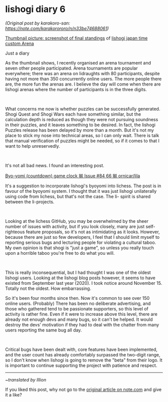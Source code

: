 # lishogi diary 6 #

*(Original post by karakoro-san: https://note.com/karakorororo/n/n33be74688061)*

[Thumbnail picture: screenshot of final standings](https://assets.st-note.com/production/uploads/images/48634693/rectangle_large_type_2_c661aa1d3f08c167cad21c5e31e54d19.png?width=800) of [lishogi japan time custom Arena]( https://lishogi.org/tournament/eO899WDg)

Just a diary

As the thumbnail shows, I recently organised an arena tournament and seven other people participated. Arena tournaments are popular everywhere; there was an arena on lidraughts with 80 participants, despite having not more than 350 concurrently online users. The more people there are, the more fun the arenas are. I believe the day will come when there are lishogi arenas where the number of participants is in the three digits.

<br/>

What concerns me now is whether puzzles can be successfully generated. Shogi Quest and Shogi Wars each have something similar, but the calculation depth is reduced as though they were not pursuing soundness in their puzzles, and it leaves something to be desired. In fact, the lishogi Puzzles release has been delayed by more than a month. But it's not my place to stick my nose into technical areas, so I can only wait. There is talk that manual verification of puzzles might be needed, so if it comes to that I want to help unreservedly.

<br/>

It's not all bad news. I found an interesting post.

[Byo-yomi (countdown) game clock 揃 Issue #84 66 揃 ornicar/lila](https://github.com/ornicar/lila/issues/8466)

It's a suggestion to incorporate lishogi's byoyomi into lichess. The post is in favour of the byoyomi system. I thought that it was just lishogi unilaterally using code from lichess, but that's not the case. The li- spirit is shared between the li-projects.

<br/>

Looking at the lichess GitHub, you may be overwhelmed by the sheer number of issues with activity, but if you look closely, many are just self-righteous feature proposals, so it's not as intimidating as it looks. However, because there are just so few developers, I feel that I should limit myself to reporting serious bugs and lecturing people for violating a cultural taboo. My own opinion is that shogi is "just a game", so unless you really touch upon a horrible taboo you're free to do what you will.

<br/>

This is really inconsequential, but I had thought I was one of the oldest lishogi users. Looking at the lishogi blog posts however, it seems to have existed from September last year (2020). I took notice around November 15. Totally not the oldest. How embarrassing.

So it's been four months since then. Now it's common to see over 150 online users. (Probably) There has been no deliberate advertising, and those who gathered tend to be passionate supporters, so this level of activity is rather fine. Even if it were to increase above this level, there are already not enough devs and many bugs, so it can't be helped. It would destroy the devs' motivation if they had to deal with the chatter from many users reporting the same bug all day.

<br/>

Critical bugs have been dealt with, core features have been implemented, and the user count has already comfortably surpassed the two-digit range, so I don't know when lishogi is going to remove the "beta" from their logo. It is important to continue supporting the project with patience and respect.

------

*~translated by Illion*

If you liked this post, why not go to the [original article on note.com](https://note.com/karakorororo/n/n33be74688061) and give it a like?